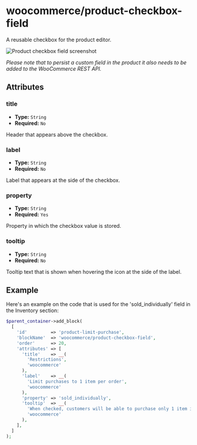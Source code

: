 # woocommerce/product-checkbox-field

A reusable checkbox for the product editor.

![Product checkbox field screenshot](https://woocommerce.files.wordpress.com/2023/09/checkbox.png)

_Please note that to persist a custom field in the product it also needs to be added to the WooCommerce REST API._

## Attributes

### title

- **Type:** `String`
- **Required:** `No`

Header that appears above the checkbox.

### label

- **Type:** `String`
- **Required:** `No`

Label that appears at the side of the checkbox.

### property

- **Type:** `String`
- **Required:** `Yes`

Property in which the checkbox value is stored.

### tooltip

- **Type:** `String`
- **Required:** `No`

Tooltip text that is shown when hovering the icon at the side of the label.

## Example

Here's an example on the code that is used for the 'sold_individually' field in the Inventory section:

```php
$parent_container->add_block(
  [
    'id'         => 'product-limit-purchase',
    'blockName'  => 'woocommerce/product-checkbox-field',
    'order'      => 20,
    'attributes' => [
      'title'    => __(
        'Restrictions',
        'woocommerce'
      ),
      'label'    => __(
        'Limit purchases to 1 item per order',
        'woocommerce'
      ),
      'property' => 'sold_individually',
      'tooltip'  => __(
        'When checked, customers will be able to purchase only 1 item in a single order. This is particularly useful for items that have limited quantity, like art or handmade goods.',
        'woocommerce'
      ),
    ],
  ]
);
```


